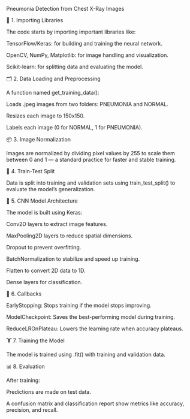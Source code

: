 Pneumonia Detection from Chest X-Ray Images



🧩 1. Importing Libraries

The code starts by importing important libraries like:

TensorFlow/Keras: for building and training the neural network.

OpenCV, NumPy, Matplotlib: for image handling and visualization.

Scikit-learn: for splitting data and evaluating the model.



🗂️ 2. Data Loading and Preprocessing

A function named get_training_data():

Loads .jpeg images from two folders: PNEUMONIA and NORMAL.

Resizes each image to 150x150.

Labels each image (0 for NORMAL, 1 for PNEUMONIA).



📦 3. Image Normalization

Images are normalized by dividing pixel values by 255 to scale them between 0 and 1 — a standard practice for faster and stable training.



🧪 4. Train-Test Split

Data is split into training and validation sets using train_test_split() to evaluate the model’s generalization.



🧠 5. CNN Model Architecture

The model is built using Keras:

Conv2D layers to extract image features.

MaxPooling2D layers to reduce spatial dimensions.

Dropout to prevent overfitting.

BatchNormalization to stabilize and speed up training.

Flatten to convert 2D data to 1D.

Dense layers for classification.



🛑 6. Callbacks

EarlyStopping: Stops training if the model stops improving.

ModelCheckpoint: Saves the best-performing model during training.

ReduceLROnPlateau: Lowers the learning rate when accuracy plateaus.



🏋️ 7. Training the Model

The model is trained using .fit() with training and validation data.



📊 8. Evaluation

After training:

Predictions are made on test data.

A confusion matrix and classification report show metrics like accuracy, precision, and recall.
